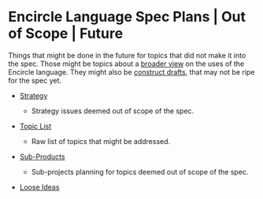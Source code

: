 Encircle Language Spec Plans | Out of Scope | Future
====================================================

Things that might be done in the future for topics that did not make it into the spec. Those might be topics about a [broader view](https://github.com/jjvanzon/Encircle-Language-Spec/tree/master/broader-view) on the uses of the Encircle language. They might also be [construct drafts](https://github.com/jjvanzon/Encircle-Language-Spec/tree/master/constructs-drafts), that may not be ripe for the spec yet.

- [Strategy](1.%20Strategy%20(Out%20of%20Scope).md)
    
    - Strategy issues deemed out of scope of the spec.

- [Topic List](2.%20Topic%20List%20(Out%20of%20Scope).md)

    - Raw list of topics that might be addressed.

- [Sub-Products](Sub-Projects)

    - Sub-projects planning for topics deemed out of scope of the spec.

- [Loose Ideas](3.%20Loose%20Ideas%20(Out%20of%20Scope).md)